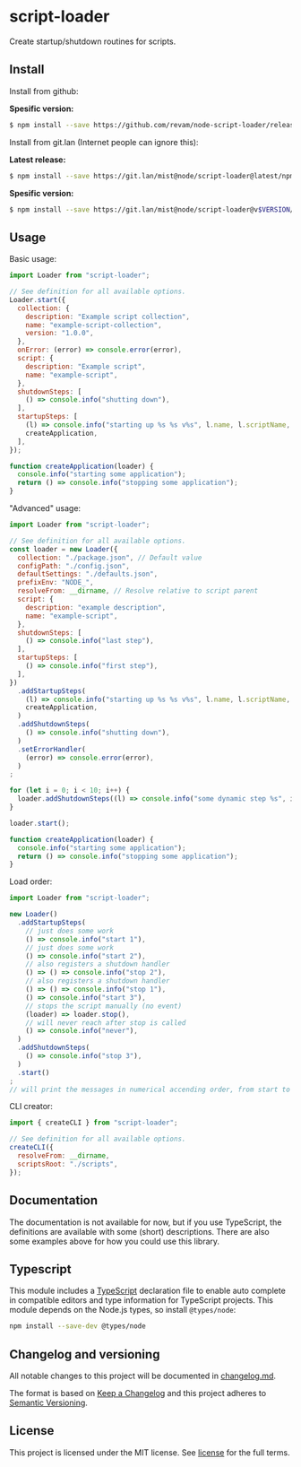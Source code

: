# script-loader

Create startup/shutdown routines for scripts.

## Install

Install from github:

**Spesific version:**

```sh
$ npm install --save https://github.com/revam/node-script-loader/releases/download/v$VERSION/package.tgz
```

Install from git.lan (Internet people can ignore this):

**Latest release:**

```sh
$ npm install --save https://git.lan/mist@node/script-loader@latest/npm-pack.tgz
```

**Spesific version:**

```sh
$ npm install --save https://git.lan/mist@node/script-loader@v$VERSION/npm-pack.tgz
```

## Usage

Basic usage:

```js
import Loader from "script-loader";

// See definition for all available options.
Loader.start({
  collection: {
    description: "Example script collection",
    name: "example-script-collection",
    version: "1.0.0",
  },
  onError: (error) => console.error(error),
  script: {
    description: "Example script",
    name: "example-script",
  },
  shutdownSteps: [
    () => console.info("shutting down"),
  ],
  startupSteps: [
    (l) => console.info("starting up %s %s v%s", l.name, l.scriptName, l.version),
    createApplication,
  ],
});

function createApplication(loader) {
  console.info("starting some application");
  return () => console.info("stopping some application");
}
```

"Advanced" usage:

```js
import Loader from "script-loader";

// See definition for all available options.
const loader = new Loader({
  collection: "./package.json", // Default value
  configPath: "./config.json",
  defaultSettings: "./defaults.json",
  prefixEnv: "NODE_",
  resolveFrom: __dirname, // Resolve relative to script parent
  script: {
    description: "example description",
    name: "example-script",
  },
  shutdownSteps: [
    () => console.info("last step"),
  ],
  startupSteps: [
    () => console.info("first step"),
  ],
})
  .addStartupSteps(
    (l) => console.info("starting up %s %s v%s", l.name, l.scriptName, l.version),
    createApplication,
  )
  .addShutdownSteps(
    () => console.info("shutting down"),
  )
  .setErrorHandler(
    (error) => console.error(error),
  )
;

for (let i = 0; i < 10; i++) {
  loader.addShutdownSteps((l) => console.info("some dynamic step %s", i));
}

loader.start();

function createApplication(loader) {
  console.info("starting some application");
  return () => console.info("stopping some application");
}
```

Load order:

```js
import Loader from "script-loader";

new Loader()
  .addStartupSteps(
    // just does some work
    () => console.info("start 1"),
    // just does some work
    () => console.info("start 2"),
    // also registers a shutdown handler
    () => () => console.info("stop 2"),
    // also registers a shutdown handler
    () => () => console.info("stop 1"),
    () => console.info("start 3"),
    // stops the script manually (no event)
    (loader) => loader.stop(),
    // will never reach after stop is called
    () => console.info("never"),
  )
  .addShutdownSteps(
    () => console.info("stop 3"),
  )
  .start()
;
// will print the messages in numerical accending order, from start to stop.
```

CLI creator:

```js
import { createCLI } from "script-loader";

// See definition for all available options.
createCLI({
  resolveFrom: __dirname,
  scriptsRoot: "./scripts",
});
```

## Documentation

The documentation is not available for now, but if you use TypeScript, the
definitions are available with some (short) descriptions. There are also some
examples above for how you could use this library.

## Typescript

This module includes a [TypeScript](https://www.typescriptlang.org/)
declaration file to enable auto complete in compatible editors and type
information for TypeScript projects. This module depends on the Node.js
types, so install `@types/node`:

```sh
npm install --save-dev @types/node
```

## Changelog and versioning

All notable changes to this project will be documented in [changelog.md](./changelog.md).

The format is based on [Keep a Changelog](http://keepachangelog.com/en/1.0.0/)
and this project adheres to [Semantic Versioning](http://semver.org/spec/v2.0.0.html).

## License

This project is licensed under the MIT license. See [license](./license) for the
full terms.
